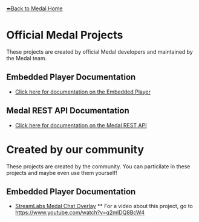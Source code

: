 [⬅️Back to Medal Home](https://medal.tv)

# Official Medal Projects

These projects are created by official Medal developers and maintained by the Medal team.
  
## Embedded Player Documentation

  * [Click here for documentation on the Embedded Player](/player)
  
## Medal REST API Documentation
 
  * [Click here for documentation on the Medal REST API](/api)
  
# Created by our community

These projects are created by the community. You can particilate in these projects and maybe even use them yourself!
  
## Embedded Player Documentation

  * [StreamLabs Medal Chat Overlay](https://github.com/camalot/chatbot-medaloverlay)
  ** For a video about this project, go to https://www.youtube.com/watch?v=q2mIDQ8BcW4
  


